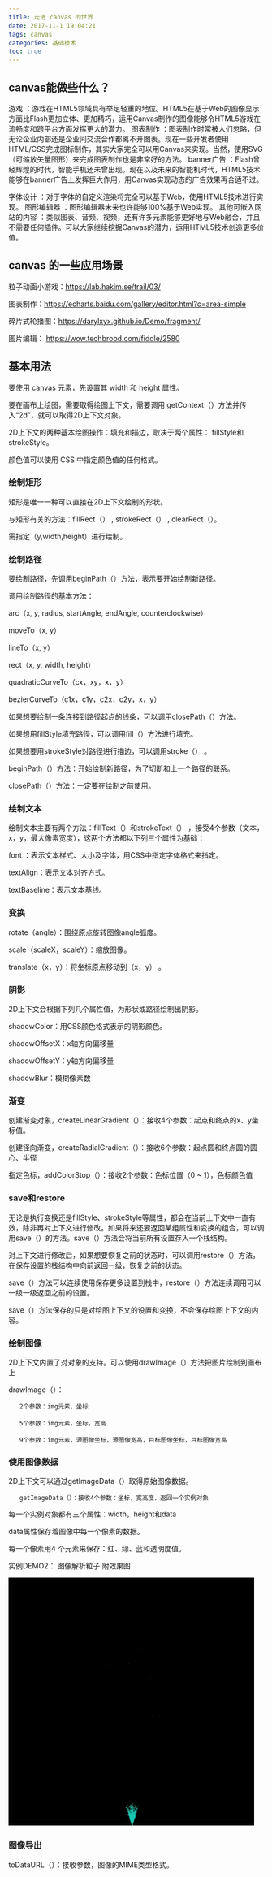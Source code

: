 ```yaml
---
title: 走进 canvas 的世界
date: 2017-11-1 19:04:21
tags: canvas
categories: 基础技术
toc: true
---
```


## canvas能做些什么？
游戏 ：游戏在HTML5领域具有举足轻重的地位。HTML5在基于Web的图像显示方面比Flash更加立体、更加精巧，运用Canvas制作的图像能够令HTML5游戏在流畅度和跨平台方面发挥更大的潜力。
图表制作 ：图表制作时常被人们忽略，但无论企业内部还是企业间交流合作都离不开图表。现在一些开发者使用HTML/CSS完成图标制作，其实大家完全可以用Canvas来实现。当然，使用SVG（可缩放矢量图形）来完成图表制作也是非常好的方法。
banner广告 ：Flash曾经辉煌的时代，智能手机还未曾出现。现在以及未来的智能机时代，HTML5技术能够在banner广告上发挥巨大作用，用Canvas实现动态的广告效果再合适不过。
<!-- more -->
字体设计 ：对于字体的自定义渲染将完全可以基于Web，使用HTML5技术进行实现。
图形编辑器 ：图形编辑器未来也许能够100%基于Web实现。
其他可嵌入网站的内容 ：类似图表、音频、视频，还有许多元素能够更好地与Web融合，并且不需要任何插件。可以大家继续挖掘Canvas的潜力，运用HTML5技术创造更多价值。


## canvas 的一些应用场景
粒子动画小游戏：https://lab.hakim.se/trail/03/

图表制作：https://echarts.baidu.com/gallery/editor.html?c=area-simple

碎片式轮播图：https://darylxyx.github.io/Demo/fragment/

图片编辑： https://wow.techbrood.com/fiddle/2580

 

## 基本用法
要使用 canvas 元素，先设置其 width 和 height 属性。

要在画布上绘图，需要取得绘图上下文，需要调用 getContext（）方法并传入“2d”，就可以取得2D上下文对象。

2D上下文的两种基本绘图操作：填充和描边，取决于两个属性： fillStyle和strokeStyle。

颜色值可以使用 CSS 中指定颜色值的任何格式。

 

### 绘制矩形
矩形是唯一一种可以直接在2D上下文绘制的形状。

与矩形有关的方法：fillRect（） , strokeRect（） , clearRect（）。                          

需指定（y,width,height）进行绘制。

 

### 绘制路径
要绘制路径，先调用beginPath（）方法，表示要开始绘制新路径。

调用绘制路径的基本方法：

arc（x, y, radius, startAngle, endAngle, counterclockwise）

moveTo（x, y）

lineTo（x, y）

rect（x, y, width, height）

quadraticCurveTo（cx，xy，x，y）

bezierCurveTo（c1x，c1y，c2x，c2y，x，y）

如果想要绘制一条连接到路径起点的线条，可以调用closePath（）方法。

如果想用fillStyle填充路径，可以调用fill（）方法进行填充。

如果想要用strokeStyle对路径进行描边，可以调用stroke（） 。

beginPath（）方法：开始绘制新路径，为了切断和上一个路径的联系。

closePath（）方法：一定要在绘制之前使用。

 

### 绘制文本
绘制文本主要有两个方法：fillText（）和strokeText（） ，接受4个参数（文本，x，y，最大像素宽度），这两个方法都以下列三个属性为基础：

font ：表示文本样式、大小及字体，用CSS中指定字体格式来指定。

textAlign：表示文本对齐方式。

textBaseline：表示文本基线。

 

### 变换
rotate（angle）：围绕原点旋转图像angle弧度。

scale（scaleX，scaleY）：缩放图像。

translate（x，y）：将坐标原点移动到（x，y） 。

 

### 阴影
2D上下文会根据下列几个属性值，为形状或路径绘制出阴影。

shadowColor：用CSS颜色格式表示的阴影颜色。

shadowOffsetX：x轴方向偏移量

shadowOffsetY：y轴方向偏移量

shadowBlur：模糊像素数

 

### 渐变
创建渐变对象，createLinearGradient（）：接收4个参数：起点和终点的x、y坐标值。

创建径向渐变，createRadialGradient（）：接收6个参数：起点圆和终点圆的圆心、半径

指定色标，addColorStop（）：接收2个参数：色标位置（0 ~ 1），色标颜色值

 

### save和restore
无论是执行变换还是fillStyle、strokeStyle等属性，都会在当前上下文中一直有效，除非再对上下文进行修改。如果将来还要返回某组属性和变换的组合，可以调用save（）的方法。save（）方法会将当前所有设置存入一个栈结构。

对上下文进行修改后，如果想要恢复之前的状态时，可以调用restore（）方法，在保存设置的栈结构中向前返回一级，恢复之前的状态。

save（）方法可以连续使用保存更多设置到栈中，restore（）方法连续调用可以一级一级返回之前的设置。

save（）方法保存的只是对绘图上下文的设置和变换，不会保存绘图上下文的内容。

 

### 绘制图像
2D上下文内置了对对象的支持。可以使用drawImage（）方法把图片绘制到画布上

drawImage（）：

       2个参数：img元素，坐标
    
       5个参数：img元素，坐标，宽高
    
       9个参数：img元素，源图像坐标，源图像宽高，目标图像坐标，目标图像宽高

 



### 使用图像数据
2D上下文可以通过getImageData（）取得原始图像数据。

       getImageData（）：接收4个参数：坐标，宽高度，返回一个实例对象

每一个实例对象都有三个属性：width，height和data

data属性保存着图像中每一个像素的数据。

每一个像素用4 个元素来保存：红、绿、蓝和透明度值。

实例DEMO2： 图像解析粒子
附效果图
	
![canvas.gif](/assets/img/images/canvas.gif)



### 图像导出
toDataURL（）：接收参数，图像的MIME类型格式。
